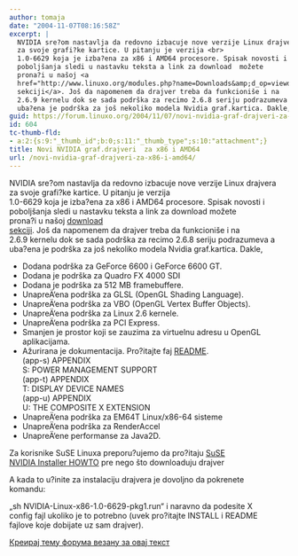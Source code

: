 ```yaml
---
author: tomaja
date: "2004-11-07T08:16:58Z"
excerpt: |
  NVIDIA sre?om nastavlja da redovno izbacuje nove verzije Linux drajvera
  za svoje grafi?ke kartice. U pitanju je verzija <br>
  1.0-6629 koja je izba?ena za x86 i AMD64 procesore. Spisak novosti i
  poboljšanja sledi u nastavku teksta a link za download  možete
  prona?i u našoj <a
  href="http://www.linuxo.org/modules.php?name=Downloads&amp;d_op=viewdownload&amp;cid=12">download
  sekciji</a>. Još da napomenem da drajver treba da funkcioniše i na
  2.6.9 kernelu dok se sada podrška za recimo 2.6.8 seriju podrazumeva a
  uba?ena je podrška za još nekoliko modela Nvidia graf.kartica. Dakle,
guid: https://forum.linuxo.org/2004/11/07/novi-nvidia-graf-drajveri-za-x86-i-amd64/
id: 604
tc-thumb-fld:
- a:2:{s:9:"_thumb_id";b:0;s:11:"_thumb_type";s:10:"attachment";}
title: Novi NVIDIA graf.drajveri  za x86 i AMD64
url: /novi-nvidia-graf-drajveri-za-x86-i-amd64/
---
```

NVIDIA sre?om nastavlja da redovno izbacuje nove verzije Linux drajvera  
za svoje grafi?ke kartice. U pitanju je verzija  
1.0-6629 koja je izba?ena za x86 i AMD64 procesore. Spisak novosti i  
poboljšanja sledi u nastavku teksta a link za download možete  
prona?i u našoj [download  
sekciji](http://www.linuxo.org/modules.php?name=Downloads&d_op=viewdownload&cid=12). Još da napomenem da drajver treba da funkcioniše i na  
2.6.9 kernelu dok se sada podrška za recimo 2.6.8 seriju podrazumeva a  
uba?ena je podrška za još nekoliko modela Nvidia graf.kartica. Dakle, <!--break-->

  * Dodana podrška za GeForce 6600 i GeForce 6600 GT.
  * Dodana je podrška za Quadro FX 4000 SDI
  * Dodana je podrška za 512 MB framebuffere.
  * UnapreÄ‘ena podrška za GLSL (OpenGL Shading Language).
  * UnapreÄ‘ena podrška za VBO (OpenGL Vertex Buffer Objects).
  * UnapreÄ‘ena podrška za Linux 2.6 kernele.
  * UnapreÄ‘ena podrška za PCI Express. 
  * Smanjen je prostor koji se zauzima za virtuelnu adresu u OpenGL  
    aplikacijama.
  * Ažurirana je dokumentacija. Pro?itajte faj [README](ftp://download.nvidia.com/XFree86/Linux-x86/1.0-6629/README.txt).  
    (app-s) APPENDIX  
    S: POWER MANAGEMENT SUPPORT  
    (app-t) APPENDIX  
    T: DISPLAY DEVICE NAMES  
    (app-u) APPENDIX  
    U: THE COMPOSITE X EXTENSION
  * UnapreÄ‘ena podrška za EM64T Linux/x86-64 sisteme
  * UnapreÄ‘ena podrška za RenderAccel
  * UnapreÄ‘ene performanse za Java2D.

Za korisnike SuSE Linuxa preporu?ujemo da pro?itaju [SuSE  
NVIDIA Installer HOWTO](ftp://ftp.suse.com/pub/suse/i386/supplementary/X/XFree86/nvidia-installer-HOWTO) pre nego što downloaduju drajver 

A kada to u?inite za instalaciju drajvera je dovoljno da pokrenete  
komandu:

&#8222;sh NVIDIA-Linux-x86-1.0-6629-pkg1.run&#8220; i naravno da podesite X  
config fajl ukoliko je to potrebno (uvek pro?itajte INSTALL i README  
fajlove koje dobijate uz sam drajver).

[Креирај тему форума везану за овај текст](https://linuxo.org/nova-tema-na-forumu/?se_pid=604)